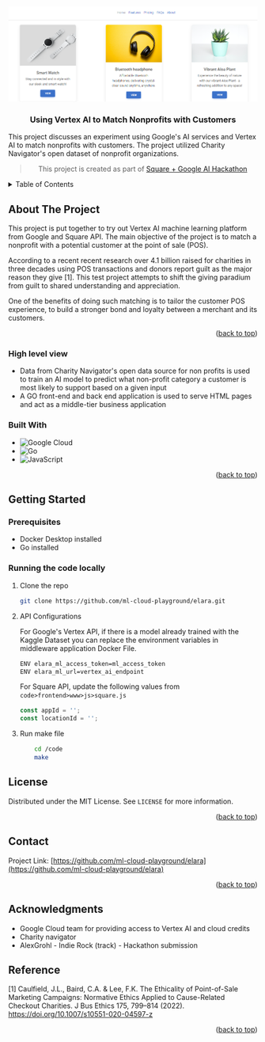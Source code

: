 
<!-- PROJECT LOGO -->
<br />
<div align="center">
  <a href="https://github.com/ml-cloud-playground/elara">
    <img src="fe.png" alt="">
  </a>

  <h3 align="center">Using Vertex AI to Match Nonprofits with Customers</h3>

  <p align="left">
    This project discusses an experiment using Google's AI services and Vertex AI to match nonprofits with customers. The project utilized Charity Navigator's open dataset of nonprofit organizations. 
  </p>

  > This project is created as part of [Square + Google AI Hackathon](https://square-google-ai.devpost.com/)

</div>



<!-- TABLE OF CONTENTS -->
<details>
  <summary>Table of Contents</summary>
  <ol>
    <li>
      <a href="#about-the-project">About The Project</a>
      <ul>
        <li><a href="#built-with">Built With</a></li>
      </ul>
    </li>
    <li>
      <a href="#getting-started">Getting Started</a>
      <ul>
        <li><a href="#prerequisites">Prerequisites</a></li>
        <li><a href="#installation">Installation</a></li>
      </ul>
    </li>
    <li><a href="#roadmap">Roadmap</a></li>
    <li><a href="#contributing">Contributing</a></li>
    <li><a href="#license">License</a></li>
    <li><a href="#contact">Contact</a></li>
    <li><a href="#acknowledgments">Acknowledgments</a></li>
  </ol>
</details>



<!-- ABOUT THE PROJECT -->
## About The Project

This project is put together to try out Vertex AI machine learning platform from Google and Square API. The main objective of the project is to match a nonprofit with a potential customer at the point of sale (POS). 

According to a recent recent research over 4.1 billion raised for charities in three decades using POS transactions and donors report guilt as the major reason they give [1]. This test project attempts to shift the giving paradium from guilt to shared understanding and appreciation.

One of the benefits of doing such matching is to tailor the customer POS experience, to build a stronger bond and loyalty between a merchant and its customers.

<p align="right">(<a href="#readme-top">back to top</a>)</p>

### High level view
- Data from Charity Navigator's open data source for non profits is used to train an AI model to predict what non-profit category a customer is most likely to support based on a given input
- A GO front-end and back end application is used to serve HTML pages and act as a middle-tier business application


### Built With

* ![Google Cloud](https://img.shields.io/badge/GoogleCloud-%234285F4.svg?style=for-the-badge&logo=google-cloud&logoColor=white)
* ![Go](https://img.shields.io/badge/go-%2300ADD8.svg?style=for-the-badge&logo=go&logoColor=white)
* ![JavaScript](https://img.shields.io/badge/javascript-%23323330.svg?style=for-the-badge&logo=javascript&logoColor=%23F7DF1E)
<p align="right">(<a href="#readme-top">back to top</a>)</p>



<!-- GETTING STARTED -->
## Getting Started

### Prerequisites

- Docker Desktop installed
- Go installed

### Running the code locally

1. Clone the repo
   ```sh
   git clone https://github.com/ml-cloud-playground/elara.git
   ```
2. API Configurations

    For Google's Vertex API, if there is a model already trained with the Kaggle Dataset you can replace the environment variables in middleware application Docker File.

    ```
    ENV elara_ml_access_token=ml_access_token
    ENV elara_ml_url=vertex_ai_endpoint
    ```

    For Square API, update the following values from `code>frontend>www>js>square.js`

    ```js
    const appId = '';
    const locationId = '';
    ```
    
1. Run make file

    ```sh
        cd /code
        make
    ```

<!-- LICENSE -->
## License

Distributed under the MIT License. See `LICENSE` for more information.

<p align="right">(<a href="#readme-top">back to top</a>)</p>



<!-- CONTACT -->
## Contact

Project Link: [https://github.com/ml-cloud-playground/elara](https://github.com/ml-cloud-playground/elara)

<p align="right">(<a href="#readme-top">back to top</a>)</p>



<!-- ACKNOWLEDGMENTS -->
## Acknowledgments

* Google Cloud team for providing access to Vertex AI and cloud credits
* Charity navigator
* AlexGrohl - Indie Rock (track) - Hackathon submission

## Reference
[1] Caulfield, J.L., Baird, C.A. & Lee, F.K. The Ethicality of Point-of-Sale Marketing Campaigns: Normative Ethics Applied to Cause-Related Checkout Charities. J Bus Ethics 175, 799–814 (2022). https://doi.org/10.1007/s10551-020-04597-z

<p align="right">(<a href="#readme-top">back to top</a>)</p>